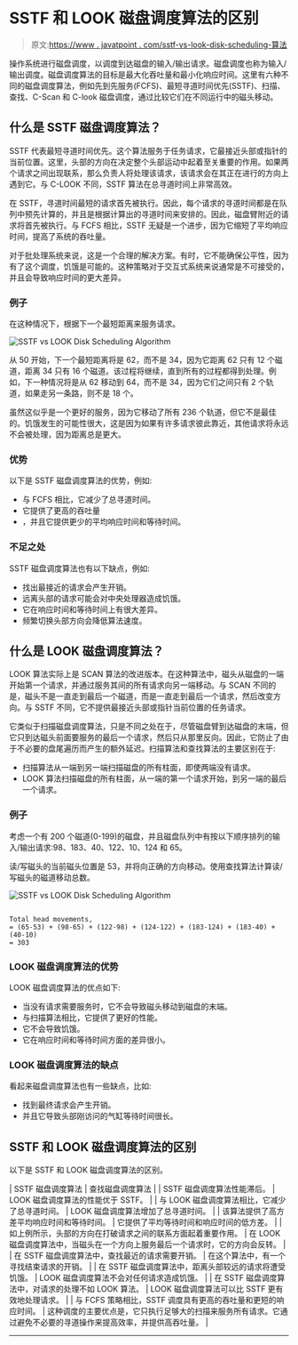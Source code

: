 # SSTF 和 LOOK 磁盘调度算法的区别

> 原文:[https://www . javatpoint . com/sstf-vs-look-disk-scheduling-算法](https://www.javatpoint.com/sstf-vs-look-disk-scheduling-algorithm)

操作系统进行磁盘调度，以调度到达磁盘的输入/输出请求。磁盘调度也称为输入/输出调度。磁盘调度算法的目标是最大化吞吐量和最小化响应时间。这里有六种不同的磁盘调度算法，例如先到先服务(FCFS)、最短寻道时间优先(SSTF)、扫描、查找、C-Scan 和 C-look 磁盘调度，通过比较它们在不同运行中的磁头移动。

## 什么是 SSTF 磁盘调度算法？

SSTF 代表最短寻道时间优先。这个算法服务于任务请求，它最接近头部或指针的当前位置。这里，头部的方向在决定整个头部运动中起着至关重要的作用。如果两个请求之间出现联系，那么负责人将处理该请求，该请求会在其正在进行的方向上遇到它。与 C-LOOK 不同，SSTF 算法在总寻道时间上非常高效。

在 SSTF，寻道时间最短的请求首先被执行。因此，每个请求的寻道时间都是在队列中预先计算的，并且是根据计算出的寻道时间来安排的。因此，磁盘臂附近的请求将首先被执行。与 FCFS 相比，SSTF 无疑是一个进步，因为它缩短了平均响应时间，提高了系统的吞吐量。

对于批处理系统来说，这是一个合理的解决方案。有时，它不能确保公平性，因为有了这个调度，饥饿是可能的。这种策略对于交互式系统来说通常是不可接受的，并且会导致响应时间的更大差异。

### 例子

在这种情况下，根据下一个最短距离来服务请求。

![SSTF vs LOOK Disk Scheduling Algorithm](../Images/0fa32c4b14f77608fd741ffc06c014b8.png)

从 50 开始，下一个最短距离将是 62，而不是 34，因为它距离 62 只有 12 个磁道，距离 34 只有 16 个磁道。该过程将继续，直到所有的过程都得到处理。例如，下一种情况将是从 62 移动到 64，而不是 34，因为它们之间只有 2 个轨道，如果走另一条路，则不是 18 个。

虽然这似乎是一个更好的服务，因为它移动了所有 236 个轨道，但它不是最佳的。饥饿发生的可能性很大，这是因为如果有许多请求彼此靠近，其他请求将永远不会被处理，因为距离总是更大。

### 优势

以下是 SSTF 磁盘调度算法的优势，例如:

*   与 FCFS 相比，它减少了总寻道时间。
*   它提供了更高的吞吐量
*   ，并且它提供更少的平均响应时间和等待时间。

### 不足之处

SSTF 磁盘调度算法也有以下缺点，例如:

*   找出最接近的请求会产生开销。
*   远离头部的请求可能会对中央处理器造成饥饿。
*   它在响应时间和等待时间上有很大差异。
*   频繁切换头部方向会降低算法速度。

## 什么是 LOOK 磁盘调度算法？

LOOK 算法实际上是 SCAN 算法的改进版本。在这种算法中，磁头从磁盘的一端开始第一个请求，并通过服务其间的所有请求向另一端移动。与 SCAN 不同的是，磁头不是一直走到最后一个磁道，而是一直走到最后一个请求，然后改变方向。与 SSTF 不同，它不提供最接近头部或指针当前位置的任务请求。

它类似于扫描磁盘调度算法，只是不同之处在于，尽管磁盘臂到达磁盘的末端，但它只到达磁头前面要服务的最后一个请求，然后只从那里反向。因此，它防止了由于不必要的盘尾遍历而产生的额外延迟。扫描算法和查找算法的主要区别在于:

*   扫描算法从一端到另一端扫描磁盘的所有柱面，即使两端没有请求。
*   LOOK 算法扫描磁盘的所有柱面，从一端的第一个请求开始，到另一端的最后一个请求。

### 例子

考虑一个有 200 个磁道(0-199)的磁盘，并且磁盘队列中有按以下顺序排列的输入/输出请求:98、183、40、122、10、124 和 65。

读/写磁头的当前磁头位置是 53，并将向正确的方向移动。使用查找算法计算读/写磁头的磁道移动总数。

![SSTF vs LOOK Disk Scheduling Algorithm](../Images/16881079c4ae1812718f517f7a1375a7.png)

```

Total head movements,
= (65-53) + (98-65) + (122-98) + (124-122) + (183-124) + (183-40) + (40-10)
= 303 

```

### LOOK 磁盘调度算法的优势

LOOK 磁盘调度算法的优点如下:

*   当没有请求需要服务时，它不会导致磁头移动到磁盘的末端。
*   与扫描算法相比，它提供了更好的性能。
*   它不会导致饥饿。
*   它在响应时间和等待时间方面的差异很小。

### LOOK 磁盘调度算法的缺点

看起来磁盘调度算法也有一些缺点，比如:

*   找到最终请求会产生开销。
*   并且它导致头部刚访问的气缸等待时间很长。

## SSTF 和 LOOK 磁盘调度算法的区别

以下是 SSTF 和 LOOK 磁盘调度算法的区别。

| SSTF 磁盘调度算法 | 查找磁盘调度算法 |
| SSTF 磁盘调度算法性能滞后。 | LOOK 磁盘调度算法的性能优于 SSTF。 |
| 与 LOOK 磁盘调度算法相比，它减少了总寻道时间。 | LOOK 磁盘调度算法增加了总寻道时间。 |
| 该算法提供了高方差平均响应时间和等待时间。 | 它提供了平均等待时间和响应时间的低方差。 |
| 如上例所示，头部的方向在打破请求之间的联系方面起着重要作用。 | 在 LOOK 磁盘调度算法中，当磁头在一个方向上服务最后一个请求时，它的方向会反转。 |
| 在 SSTF 磁盘调度算法中，查找最近的请求需要开销。 | 在这个算法中，有一个寻找结束请求的开销。 |
| 在 SSTF 磁盘调度算法中，距离头部较远的请求将遭受饥饿。 | LOOK 磁盘调度算法不会对任何请求造成饥饿。 |
| 在 SSTF 磁盘调度算法中，对请求的处理不如 LOOK 算法。 | LOOK 磁盘调度算法可以比 SSTF 更有效地处理请求。 |
| 与 FCFS 策略相比，SSTF 调度具有更高的吞吐量和更短的响应时间。 | 这种调度的主要优点是，它只执行足够大的扫描来服务所有请求。它通过避免不必要的寻道操作来提高效率，并提供高吞吐量。 |

* * *